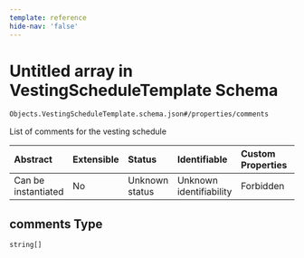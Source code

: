 ```yaml
---
template: reference
hide-nav: 'false'
---
```


# Untitled array in VestingScheduleTemplate Schema

```txt
Objects.VestingScheduleTemplate.schema.json#/properties/comments
```

List of comments for the vesting schedule

| Abstract            | Extensible | Status         | Identifiable            | Custom Properties | Additional Properties | Access Restrictions | Defined In                                                                                                    |
| :------------------ | :--------- | :------------- | :---------------------- | :---------------- | :-------------------- | :------------------ | :------------------------------------------------------------------------------------------------------------ |
| Can be instantiated | No         | Unknown status | Unknown identifiability | Forbidden         | Allowed               | none                | [VestingScheduleTemplate.schema.json*](../objects/VestingScheduleTemplate.schema.json "open original schema") |

## comments Type

`string[]`
